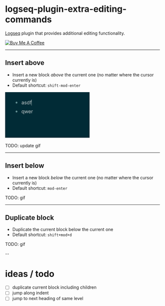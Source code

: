 # logseq-plugin-extra-editing-commands

[Logseq](https://logseq.com/) plugin that provides additional editing functionality.

<a href="https://www.buymeacoffee.com/freder" target="_blank"><img src="https://cdn.buymeacoffee.com/buttons/v2/default-yellow.png" alt="Buy Me A Coffee" style="height: 50px !important"></a>

---

## Insert above

- Insert a new block _above_ the current one (no matter where the cursor currently is)
- Default shortcut: `shift-mod-enter`

![](insert-above.gif)

TODO: update gif

---

## Insert below

- Insert a new block _below_ the current one (no matter where the cursor currently is)
- Default shortcut: `mod-enter`

TODO: gif

---

## Duplicate block

- Duplicate the current block below the current one
- Default shortcut: `shift+mod+d`

TODO: gif

--

# ideas / todo
- [ ] duplicate current block including children
- [ ] jump along indent
- [ ] jump to next heading of same level

